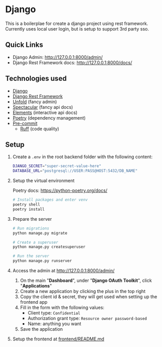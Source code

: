 # Django

This is a boilerplae for create a django project using rest framework.
Currently uses local user login, but is setup to support 3rd party sso.


## Quick Links

- Django Admin: <http://127.0.0.1:8000/admin/>
- Django Rest Framework docs: <http://127.0.0.1:8000/docs/>


## Technologies used

- [Django](https://docs.djangoproject.com/)
- [Django Rest Framework](https://www.django-rest-framework.org/)
- [Unfold](https://github.com/unfoldadmin/django-unfold) (fancy admin)
- [Spectacular](https://github.com/tfranzel/drf-spectacular) (fancy api docs)
- [Elements](https://github.com/stoplightio/elements) (interactive api docs)
- [Poetry](https://python-poetry.org/docs/) (dependency management)
- [Pre-commit](https://pre-commit.com/)
    - [Ruff](https://github.com/astral-sh/ruff) (code quality)


## Setup

1. Create a `.env` in the root backend folder with the following content:

    ```bash
    DJANGO_SECRET="super-secret-value-here"
    DATABASE_URL="postgresql://USER:PASS@HOST:5432/DB_NAME"
    ```

2. Setup the virtual environment

    Poetry docs: <https://python-poetry.org/docs/>

    ```bash
    # Install packages and enter venv
    poetry shell
    poetry install
    ```

3. Prepare the server

    ```bash
    # Run migrations
    python manage.py migrate

    # Create a superuser
    python manage.py createsuperuser

    # Run the server
    python manage.py runserver
    ```

4. Access the admin at <http://127.0.0.1:8000/admin/>

    1. On the main "**Dashboard**", under "**Django OAuth Toolkit**", click "**Applications**"
    2. Create a new application by clicking the plus in the top right
    3. Copy the client id & secret, they will get used when setting up the frontend app
    4. Fill in the form with the following values:
        - Client type: `Confidential`
        - Authorization grant type: `Resource owner password-based`
        - Name: anything you want
    5. Save the application
5. Setup the frontend at [frontend/README.md](../frontend/README.md)
